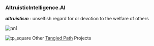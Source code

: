 ### AltruisticIntelligence.AI

**_altruistism_** : unselfish regard for or devotion to the welfare of others

![nn1](https://user-images.githubusercontent.com/6759449/112885631-99842300-9096-11eb-85d7-d0c0272465ae.png)



![tp_square](https://user-images.githubusercontent.com/6759449/112885810-cd5f4880-9096-11eb-80c5-94ca9d515a33.jpeg)
Other [Tangled Path](https://github.com/tangledpath) Projects
